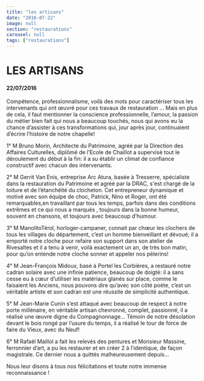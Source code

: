 ```yaml
---
title: "les artisans"
date: "2016-07-22"
image: null
section: "restaurations"
carousel: null
tags: ["restaurations"]
---
```


# LES ARTISANS

#### 22/07/2016

Compétence, professionnalisme, voilà des mots pour caractériser tous les intervenants qui ont œuvré pour ces travaux de restauration … Mais en plus de cela, il faut mentionner la conscience professionnelle, l’amour, la passion du métier bien fait qui nous a beaucoup touchés, nous qui avons eu la chance d’assister à ces transformations qui, jour après jour, continuaient d’écrire l’histoire de notre chapelle!

1°
M Bruno Morin, Architecte du Patrimoine, agréé par la Direction des Affaires Culturelles, diplômé de l’Ecole de Chaillot a supervisé tout le déroulement du début à la fin: il a su établir un climat de confiance constructif avec chacun des intervenants.

2°
M Gerrit Van Enis, entreprise Arc Atura, basée à Tresserre, spécialiste dans la restauration du Patrimoine et agréé par la DRAC, s'est chargé de la toiture et de l’étanchéité du clocheton. Cet entrepreneur dynamique et motivé avec son équipe de choc, Patrick, Nino et Roger, ont été remarquables,en travaillant par tous les temps, parfois dans des conditions extrêmes et ce qui nous a marqués , toujours dans la bonne humeur, souvent en chansons, et toujours avec beaucoup d’humour.

3°
M ManolitoTérol, horloger-campaner, connait par chœur les clochers de tous les villages du département, c’est un homme bienveillant et dévoué; il a emporté notre cloche pour refaire son support dans son atelier de Rivesaltes et il a tenu à venir, voilà exactement un an, de très bon matin, pour qu’on entende notre cloche sonner et appeler nos pèlerins!

4°
M Jean-François Midoux, basé à Portel les Corbières, a restauré notre cadran solaire avec une infinie patience, beaucoup de doigté: il a sans cesse eu à cœur d’utiliser les matériaux glanés sur place, comme le faisaient les Anciens, nous pouvons dire qu’avec son côté poète, c’est un véritable artiste et son cadran est une réussite de simplicité authentique.

5°
M Jean-Marie Cunin s’est attaqué avec beaucoup de respect à notre porte millénaire, en véritable artisan chevronné, complet, passionné, il a réalisé une œuvre digne du Compagnonnage… Témoin de notre désolation devant le bois rongé par l’usure du temps, il a réalisé le tour de force de faire du Vieux, avec du Neuf!

6°
M Rafaël Maillol a fait les relevés des pentures et Monsieur Massine, ferronnier d’art, a pu les restaurer et en créer 2 à l’identique, de façon magistrale. Ce dernier nous a quittés malheureusement depuis…

Nous leur disons à tous nos félicitations et toute notre immense reconnaissance !
